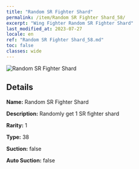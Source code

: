 ```yaml
---
title: "Random SR Fighter Shard"
permalink: /item/Random SR Fighter Shard_58/
excerpt: "Wing Fighter Random SR Fighter Shard"
last_modified_at: 2023-07-27
locale: en
ref: "Random SR Fighter Shard_58.md"
toc: false
classes: wide
---
```



 ![Random SR Fighter Shard](/images/item/Random_SR_Fighter_Shard_p.png)



## Details

 **Name:** Random SR Fighter Shard 

 **Description:** Randomly get 1 SR fighter shard

 **Rarity:** 1 

 **Type:** 38 

 **Suction:** false 

 **Auto Suction:** false 


